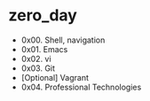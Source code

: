 # zero_day

* 0x00. Shell, navigation
* 0x01. Emacs
* 0x02. vi
* 0x03. Git
* [Optional] Vagrant
* 0x04. Professional Technologies 
